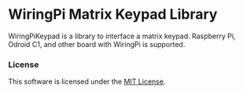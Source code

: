 WiringPi Matrix Keypad Library
==============================

WiringPiKeypad is a library to interface a matrix keypad. Raspberry Pi, Odroid C1, and other board with WiringPi is supported.

### License
This software is licensed under the [MIT License](http://opensource.org/licenses/MIT).